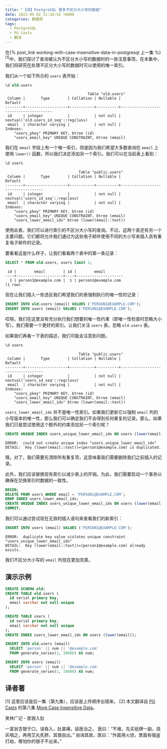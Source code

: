 ```yaml
---
title: "【译】PostgreSQL 更多不区分大小写的数据"
date: 2022-05-02 21:34:53 +0800
categories: 数据库
tags:
  - PostgreSQL
  - PG Casts
  - 翻译
---
```


在{% post_link working-with-case-insensitive-data-in-postgresql 上一集 %}<sup>[1]</sup>中，我们探讨了查询被认为不区分大小写的数据时的一些注意事项。在本集中，我们将研究在处理不区分大小写的数据时可以使用的唯一索引。

<!--more-->

我们从一个如下所示的 `users` 表开始：

```sql
\d old.users
```
```
                                     Table "old.users"
 Column |       Type        | Collation | Nullable |                Default
--------+-------------------+-----------+----------+---------------------------------------
 id     | integer           |           | not null | nextval('old.users_id_seq'::regclass)
 email  | character varying |           | not null |
Indexes:
    "users_pkey" PRIMARY KEY, btree (id)
    "users_email_key" UNIQUE CONSTRAINT, btree (email)
```

我们在 `email` 字段上有一个唯一索引，但是因为我们希望大多数查询在 `email` 上使用 `lower()` 函数，所以我们决定添加另一个索引。我们可以在当前表上看到：

```sql
\d users
```
```
                                 Table "public.users"
 Column |       Type        | Collation | Nullable |              Default
--------+-------------------+-----------+----------+-----------------------------------
 id     | integer           |           | not null | nextval('users_id_seq'::regclass)
 email  | character varying |           | not null |
Indexes:
    "users_pkey" PRIMARY KEY, btree (id)
    "users_email_key" UNIQUE CONSTRAINT, btree (email)
    "users_lower_email_idx" btree (lower(email::text))
```

使用此表，我们可以进行索引的不区分大小写的查询。不过，这两个表还有另一个主要问题。它们都将允许我们通过为这些电子邮件使用不同的大小写来插入具有重复电子邮件的记录。

要看看这是什么样子，让我们看看两个表中的第一条记录：

```sql
SELECT * FROM old.users, users limit 1;
```
```
 id |        email        | id |        email
----+---------------------+----+---------------------
  1 | person1@example.com |  1 | person1@example.com
(1 row)
```

现在让我们插入一些违反我们希望我们的表强制执行的唯一性的记录：

```sql
INSERT INTO old.users (email) VALUES ('PERSON1@EXAMPLE.COM');
INSERT INTO users (email) VALUES ('PERSON1@EXAMPLE.COM');
```

哎呀。我们在这里没有充分执行我们想要的唯一性约束（即唯一性检查时忽略大小写）。我们需要一个更好的索引。让我们关注 `users` 表，忽略 `old.users` 表。

如果我们再看一下表的描述，我们可能会注意到问题。

```sql
\d users
```
```
                                 Table "public.users"
 Column |       Type        | Collation | Nullable |              Default
--------+-------------------+-----------+----------+-----------------------------------
 id     | integer           |           | not null | nextval('users_id_seq'::regclass)
 email  | character varying |           | not null |
Indexes:
    "users_pkey" PRIMARY KEY, btree (id)
    "users_email_key" UNIQUE CONSTRAINT, btree (email)
    "users_lower_email_idx" btree (lower(email::text))
```

`users_lower_email_idx` 并不是唯一性索引。如果我们更新它以强制 `email` 列的小写版本的唯一性，那么我们可以确定我们不会得到任何重复的记录。那么，如果我们只是尝试使用这个额外的约束添加另一个索引呢？

```sql
CREATE UNIQUE INDEX users_unique_lower_email_idx ON users (lower(email));
```
```
ERROR:  could not create unique index "users_unique_lower_email_idx"
DETAIL:  Key (lower(email::text))=(person1@example.com) is duplicated.
```

哦，对了，我们需要先清除所有重复项，这意味着我们需要删除我们之前插入的记录。

此外，我们应该替换现有索引以减少表上的开销。为此，我们需要启动一个事务以确保在交换索引时数据的一致性。

```sql
BEGIN;
DELETE FROM users WHERE email = 'PERSON1@EXAMPLE.COM';
DROP INDEX users_lower_email_idx;
CREATE UNIQUE INDEX users_unique_lower_email_idx ON users (lower(email));
COMMIT;
```

我们可以通过尝试现在无效的插入语句来查看我们的新索引：

```sql
INSERT INTO users (email) VALUES ('PERSON1@EXAMPLE.COM');
```
```
ERROR:  duplicate key value violates unique constraint "users_unique_lower_email_idx"
DETAIL:  Key (lower(email::text))=(person1@example.com) already exists.
```

我们不区分大小写的 `email` 列现在更加完善。

## 演示示例

```sql
CREATE SCHEMA old;
CREATE TABLE old.users (
  id serial primary key,
  email varchar not null unique
);

CREATE TABLE users (
  id serial primary key,
  email varchar not null unique
);
CREATE INDEX users_lower_email_idx ON users (lower(email));

INSERT INTO old.users (email)
  SELECT 'person' || num || '@example.com'
  FROM generate_series(1, 10000) AS num;

INSERT INTO users (email)
  SELECT 'person' || num || '@example.com'
  FROM generate_series(1, 10000) AS num;
```

## 译者著

[1] 这里应该是后一集（第九集），应该是上传顺序出错来。
[2] 本文翻译自 [PG Casts](https://www.pgcasts.com/) 的第八集 [More Case Insensitive Data](https://www.pgcasts.com/episodes/more-case-insensitive-data)。

<div class="just-for-fun">
笑林广记 - 医银入肚

一富翁含银于口，误吞入，肚甚痛，延医治之。
医曰：“不难，先买纸牌一副，烧灰咽之，再用艾丸炙脐，其银自出。”
翁询其故，医曰：“外面用火烧，里面有强盗打劫，哪怕你的银子不出来。”
</div>
